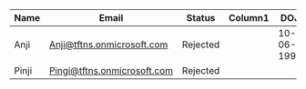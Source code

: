 | Name  | Email                           | Status   | Column1 | DOJ        |
|-------|----------------------------------|----------|---------|------------|
| Anji  | Anji@tftns.onmicrosoft.com       | Rejected |         | 10-06-1992 |
| Pinji | Pingi@tftns.onmicrosoft.com      | Rejected |         |            |
